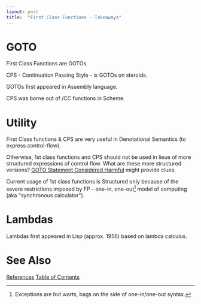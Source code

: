 ```yaml
---
layout: post
title:  "First Class Functions - Takeaways"
---
```


# GOTO

First Class Functions are GOTOs.

CPS - Continuation Passing Style - is GOTOs on steroids.

GOTOs first appeared in Assembly language.

CPS was borne out of /CC functions in Scheme.

# Utility

First Class functions & CPS are very useful in Denotational Semantics (to express control-flow).

Otherwise, 1st class functions and CPS should not be used in lieue of more structured expressions of control flow.  What are these more structured versions?  [GOTO Statement Considered Harmful](http://www.u.arizona.edu/~rubinson/copyright_violations/Go_To_Considered_Harmful.html) might provide clues.

Current usage of 1st class functions is Structured only because of the severe restrictions imposed by FP - one-in, one-out[^exceptions] model of computing (aka "synchronous calculator").

[^exceptions]: Exceptions are but warts, bags on the side of one-in/one-out syntax. 

# Lambdas

Lambdas first appeared in Lisp (approx. 1956) based on lambda calculus.

# See Also

[References](https://guitarvydas.github.io/2021/01/14/References.html)
[Table of Contents](https://guitarvydas.github.io/2021/05/14/Table-Of-Contents.html)

<script src="https://utteranc.es/client.js" 
        repo="guitarvydas/guitarvydas.github.io" 
        issue-term="pathname" 
        theme="github-light" 
        crossorigin="anonymous" 
        async> 
</script> 
